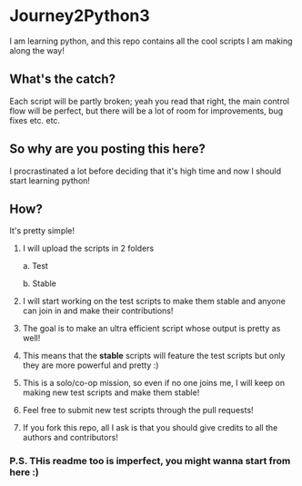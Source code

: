 # Journey2Python3
I am learning python, and this repo contains all the cool scripts I am making along the way!

## What's the catch?
Each script will be partly broken; yeah you read that right, the main control flow will be perfect, but there will be a lot of room for improvements, bug fixes etc. etc.

## So why are you posting this here?
I procrastinated a lot before deciding that it's high time and now I should start learning python!

## How?

It's pretty simple!

1. I will upload the scripts in 2 folders
    
    a. Test
    
    b. Stable
 
2. I will start working on the test scripts to make them stable and anyone can join in and make their contributions!
3. The goal is to make an ultra efficient script whose output is pretty as well!
4. This means that the **stable** scripts will feature the test scripts but only they are more powerful and pretty :)
5. This is a solo/co-op mission, so even if no one joins me, I will keep on making new test scripts and make them stable!
6. Feel free to submit new test scripts through the pull requests!

7. If you fork this repo, all I ask is that you should give credits to all the authors and contributors!


### P.S. THis readme too is imperfect, you might wanna start from here :)
